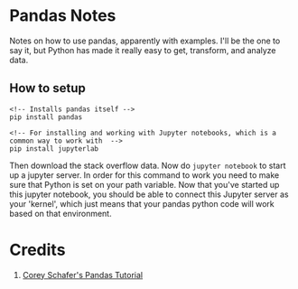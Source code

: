 # Pandas Notes
Notes on how to use pandas, apparently with examples. I'll be the one to say it, but Python has made it really easy to get, transform, and analyze data. 



## How to setup
```
<!-- Installs pandas itself -->
pip install pandas

<!-- For installing and working with Jupyter notebooks, which is a common way to work with  -->
pip install jupyterlab
```
Then download the stack overflow data. Now do `jupyter notebook` to start up a jupyter server. In order for this command to work you need to make sure that Python is set on your path variable. Now that you've started up this jupyter notebook, you should be able to connect this Jupyter server as your 'kernel', which just means that your pandas python code will work based on that environment.

# Credits
1. [Corey Schafer's Pandas Tutorial](https://youtube.com/playlist?list=PL-osiE80TeTsWmV9i9c58mdDCSskIFdDS&si=ELODlj2Y7n3Q4GfD)